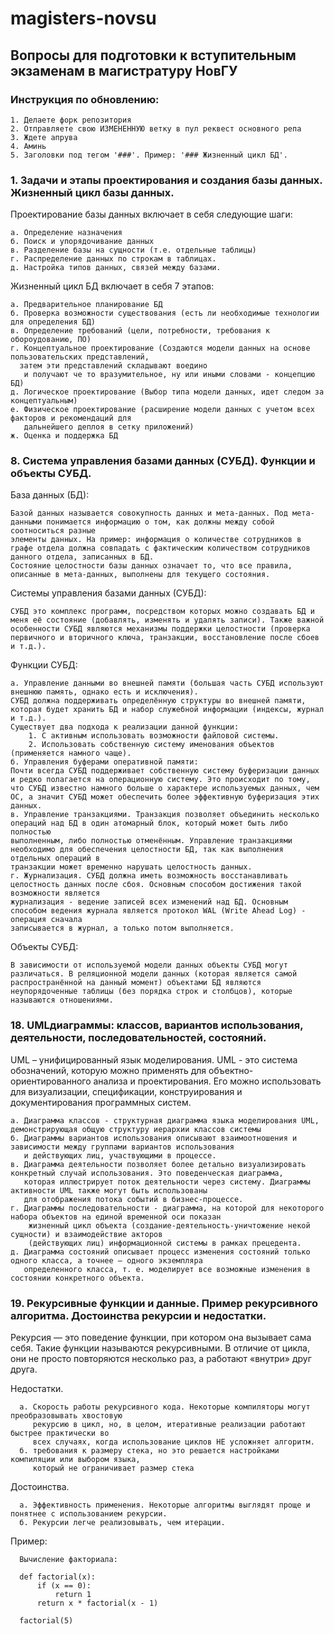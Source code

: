 # magisters-novsu
## Вопросы для подготовки к вступительным экзаменам в магистратуру НовГУ
### Инструкция по обновлению: 
    1. Делаете форк репозитория
    2. Отправляете свою ИЗМЕНЕННУЮ ветку в пул реквест основного репа
    3. Ждете апрува
    4. Аминь
    5. Заголовки под тегом '###'. Пример: '### Жизненный цикл БД'.


### 1. Задачи и этапы проектирования и создания базы данных. Жизненный цикл базы данных.

Проектирование базы данных включает в себя следующие шаги:

    а. Определение назначения
    б. Поиск и упорядочивание данных
    в. Разделение базы на сущности (т.е. отдельные таблицы)
    г. Распределение данных по строкам в таблицах.
    д. Настройка типов данных, связей между базами.

Жизненный цикл БД включает в себя 7 этапов:

    а. Предварительное планирование БД
    б. Проверка возможности существования (есть ли необходимые технологии для определения БД)
    в. Определение требований (цели, потребности, требования к обороудованию, ПО)
    г. Концептуальное проектирование (Создаются модели данных на основе пользовательских представлений,
      затем эти представлений складывают воедино 
       и получают че то вразумительное, ну или иными словами - концепцию БД)
    д. Логическое проектирование (Выбор типа модели данных, идет следом за концептуальным)
    е. Физическое проектирование (расширение модели данных с учетом всех факторов и рекомендаций для
       дальнейшего деплоя в сетку приложений)
    ж. Оценка и поддержка БД

### 8. Система управления базами данных (СУБД). Функции и объекты СУБД.

База данных (БД):

    Базой данных называется совокупность данных и мета-данных. Под мета-данными понимается информацию о том, как должны между собой соотноситься разные
    элементы данных. На пример: информация о количестве сотрудников в графе отдела должна совпадать с фактическим количеством сотрудников
    данного отдела, записанных в БД.
    Состояние целостности базы данных означает то, что все правила, описанные в мета-данных, выполнены для текущего состояния.

Системы управления базами данных (СУБД):

    СУБД это комплекс программ, посредством которых можно создавать БД и меня её состояние (добавлять, изменять и удалять записи). Также важной
    особенности СУБД являются механизмы поддержки целостности (проверка первичного и вторичного ключа, транзакции, восстановление после сбоев и т.д.).

Функции СУБД:

    а. Управление данными во внешней памяти (большая часть СУБД используют внешнюю память, однако есть и исключения).
    СУБД должна поддерживать определённую структуры во внешней памяти, которая будет хранить БД и набор служебной информации (индексы, журнал и т.д.).
    Существует два подхода к реализации данной функции:
        1. С активным использовать возможности файловой системы.
        2. Использовать собственную систему именования объектов (применяется намного чаще).
    б. Управления буферами оперативной памяти:
    Почти всегда СУБД поддерживает собственную систему буферизации данных и редко полагается на операционную систему. Это происходит по тому,
    что СУБД известно намного больше о характере используемых данных, чем ОС, а значит СУБД может обеспечить более эффективную буферизация этих данных.
    в. Управление транзакциями. Транзакция позволяет объединить несколько операций над БД в один атомарный блок, который может быть либо полностью
    выполненным, либо полностью отменённым. Управление транзакциями необходимо для обеспечения целостности БД, так как выполнения отдельных операций в
    транзакции может временно нарушать целостность данных.
    г. Журнализация. СУБД должна иметь возможность восстанавливать целостность данных после сбоя. Основным способом достижения такой возможности является
    журнализация - ведение записей всех изменений над БД. Основным способом ведения журнала является протокол WAL (Write Ahead Log) - операция сначала
    записывается в журнал, а только потом выполняется.

Объекты СУБД:

    В зависимости от используемой модели данных объекты СУБД могут различаться. В реляционной модели данных (которая является самой
    распространённой на данный момент) объектами БД являются неупорядоченные таблицы (без порядка строк и столбцов), которые называются отношениями.

### 18. UMLдиаграммы: классов, вариантов использования, деятельности, последовательностей, состояний.

UML – унифицированный язык моделирования. UML - это система обозначений, которую можно применять для объектно-ориентированного анализа и проектирования.
Его можно использовать для визуализации, спецификации, конструирования и документирования программных систем.

    а. Диаграмма классов - структурная диаграмма языка моделирования UML, демонстрирующая общую структуру иерархии классов системы
    б. Диаграммы вариантов использования описывают взаимоотношения и зависимости между группами вариантов использования
       и действующих лиц, участвующими в процессе.
    в. Диаграмма деятельности позволяет более детально визуализировать конкретный случай использования. Это поведенческая диаграмма,
       которая иллюстрирует поток деятельности через систему. Диаграммы активности UML также могут быть использованы
       для отображения потока событий в бизнес-процессе.
    г. Диаграммы последовательности - диаграмма, на которой для некоторого набора объектов на единой временной оси показан
        жизненный цикл объекта (создание-деятельность-уничтожение некой сущности) и взаимодействие акторов 
        (действующих лиц) информационной системы в рамках прецедента.
    д. Диаграмма состояний описывает процесс изменения состояний только одного класса, а точнее – одного экземпляра
       определенного класса, т. е. моделирует все возможные изменения в состоянии конкретного объекта.

### 19. Рекурсивные функции и данные. Пример рекурсивного алгоритма. Достоинства рекурсии и недостатки.

Рекурсия — это поведение функции, при котором она вызывает сама себя. Такие функции называются рекурсивными.
В отличие от цикла, они не просто повторяются несколько раз, а работают «внутри» друг друга.

Недостатки.

      а. Скорость работы рекурсивного кода. Некоторые компиляторы могут преобразовывать хвостовую
         рекурсию в цикл, но, в целом, итеративные реализации работают быстрее практически во
         всех случаях, когда использование циклов НЕ усложняет алгоритм.
      б. требования к размеру стека, но это решается настройками компиляции или выбором языка,
         который не ограничивает размер стека

Достоинства.

      а. Эффективность применения. Некоторые алгоритмы выглядят проще и понятнее с использованием рекурсии.
      б. Рекурсии легче реализовывать, чем итерации.

Пример:

      Вычисление факториала:

      def factorial(x):
          if (x == 0):
              return 1
          return x * factorial(x - 1)

      factorial(5)

    



